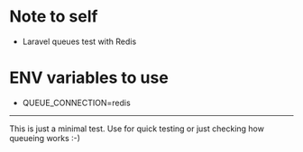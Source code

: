 # Note to self
- Laravel queues test with Redis

# ENV variables to use
- QUEUE_CONNECTION=redis


___
This is just a minimal test. Use for quick testing or just checking how queueing works :-)